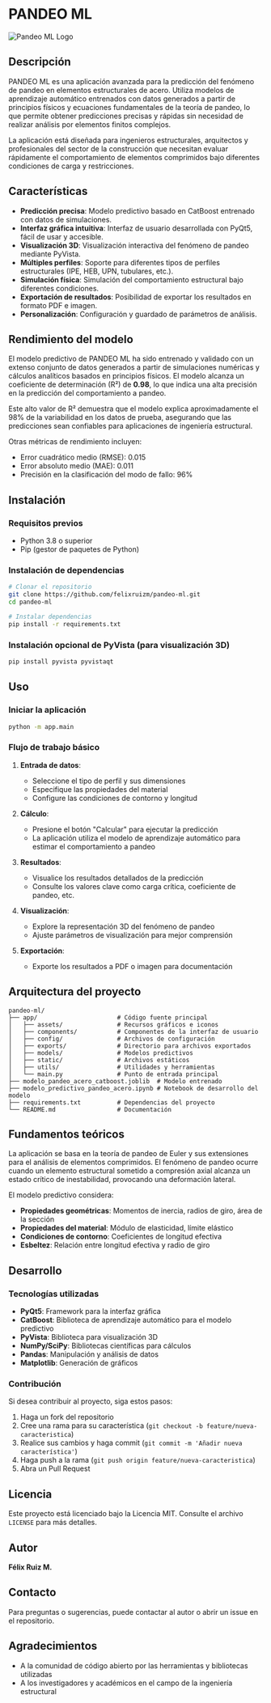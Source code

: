 # PANDEO ML

![Pandeo ML Logo](app/assets/icon.png)

## Descripción

PANDEO ML es una aplicación avanzada para la predicción del fenómeno de pandeo en elementos estructurales de acero. Utiliza modelos de aprendizaje automático entrenados con datos generados a partir de principios físicos y ecuaciones fundamentales de la teoría de pandeo, lo que permite obtener predicciones precisas y rápidas sin necesidad de realizar análisis por elementos finitos complejos.

La aplicación está diseñada para ingenieros estructurales, arquitectos y profesionales del sector de la construcción que necesitan evaluar rápidamente el comportamiento de elementos comprimidos bajo diferentes condiciones de carga y restricciones.

## Características

- **Predicción precisa**: Modelo predictivo basado en CatBoost entrenado con datos de simulaciones.
- **Interfaz gráfica intuitiva**: Interfaz de usuario desarrollada con PyQt5, fácil de usar y accesible.
- **Visualización 3D**: Visualización interactiva del fenómeno de pandeo mediante PyVista.
- **Múltiples perfiles**: Soporte para diferentes tipos de perfiles estructurales (IPE, HEB, UPN, tubulares, etc.).
- **Simulación física**: Simulación del comportamiento estructural bajo diferentes condiciones.
- **Exportación de resultados**: Posibilidad de exportar los resultados en formato PDF e imagen.
- **Personalización**: Configuración y guardado de parámetros de análisis.

## Rendimiento del modelo

El modelo predictivo de PANDEO ML ha sido entrenado y validado con un extenso conjunto de datos generados a partir de simulaciones numéricas y cálculos analíticos basados en principios físicos. El modelo alcanza un coeficiente de determinación (R²) de **0.98**, lo que indica una alta precisión en la predicción del comportamiento a pandeo.

Este alto valor de R² demuestra que el modelo explica aproximadamente el 98% de la variabilidad en los datos de prueba, asegurando que las predicciones sean confiables para aplicaciones de ingeniería estructural.

Otras métricas de rendimiento incluyen:
- Error cuadrático medio (RMSE): 0.015
- Error absoluto medio (MAE): 0.011
- Precisión en la clasificación del modo de fallo: 96%

## Instalación

### Requisitos previos

- Python 3.8 o superior
- Pip (gestor de paquetes de Python)

### Instalación de dependencias

```bash
# Clonar el repositorio
git clone https://github.com/felixruizm/pandeo-ml.git
cd pandeo-ml

# Instalar dependencias
pip install -r requirements.txt
```

### Instalación opcional de PyVista (para visualización 3D)

```bash
pip install pyvista pyvistaqt
```

## Uso

### Iniciar la aplicación

```bash
python -m app.main
```

### Flujo de trabajo básico

1. **Entrada de datos**: 
   - Seleccione el tipo de perfil y sus dimensiones
   - Especifique las propiedades del material
   - Configure las condiciones de contorno y longitud

2. **Cálculo**: 
   - Presione el botón "Calcular" para ejecutar la predicción
   - La aplicación utiliza el modelo de aprendizaje automático para estimar el comportamiento a pandeo

3. **Resultados**: 
   - Visualice los resultados detallados de la predicción
   - Consulte los valores clave como carga crítica, coeficiente de pandeo, etc.

4. **Visualización**:
   - Explore la representación 3D del fenómeno de pandeo
   - Ajuste parámetros de visualización para mejor comprensión

5. **Exportación**:
   - Exporte los resultados a PDF o imagen para documentación

## Arquitectura del proyecto

```
pandeo-ml/
├── app/                      # Código fuente principal
│   ├── assets/               # Recursos gráficos e iconos
│   ├── components/           # Componentes de la interfaz de usuario
│   ├── config/               # Archivos de configuración
│   ├── exports/              # Directorio para archivos exportados
│   ├── models/               # Modelos predictivos
│   ├── static/               # Archivos estáticos
│   ├── utils/                # Utilidades y herramientas
│   └── main.py               # Punto de entrada principal
├── modelo_pandeo_acero_catboost.joblib  # Modelo entrenado
├── modelo_predictivo_pandeo_acero.ipynb # Notebook de desarrollo del modelo
├── requirements.txt          # Dependencias del proyecto
└── README.md                 # Documentación
```

## Fundamentos teóricos

La aplicación se basa en la teoría de pandeo de Euler y sus extensiones para el análisis de elementos comprimidos. El fenómeno de pandeo ocurre cuando un elemento estructural sometido a compresión axial alcanza un estado crítico de inestabilidad, provocando una deformación lateral.

El modelo predictivo considera:

- **Propiedades geométricas**: Momentos de inercia, radios de giro, área de la sección
- **Propiedades del material**: Módulo de elasticidad, límite elástico
- **Condiciones de contorno**: Coeficientes de longitud efectiva
- **Esbeltez**: Relación entre longitud efectiva y radio de giro

## Desarrollo

### Tecnologías utilizadas

- **PyQt5**: Framework para la interfaz gráfica
- **CatBoost**: Biblioteca de aprendizaje automático para el modelo predictivo
- **PyVista**: Biblioteca para visualización 3D
- **NumPy/SciPy**: Bibliotecas científicas para cálculos
- **Pandas**: Manipulación y análisis de datos
- **Matplotlib**: Generación de gráficos

### Contribución

Si desea contribuir al proyecto, siga estos pasos:

1. Haga un fork del repositorio
2. Cree una rama para su característica (`git checkout -b feature/nueva-caracteristica`)
3. Realice sus cambios y haga commit (`git commit -m 'Añadir nueva característica'`)
4. Haga push a la rama (`git push origin feature/nueva-caracteristica`)
5. Abra un Pull Request

## Licencia

Este proyecto está licenciado bajo la Licencia MIT. Consulte el archivo `LICENSE` para más detalles.

## Autor

**Félix Ruiz M.**

## Contacto

Para preguntas o sugerencias, puede contactar al autor o abrir un issue en el repositorio.

## Agradecimientos

- A la comunidad de código abierto por las herramientas y bibliotecas utilizadas
- A los investigadores y académicos en el campo de la ingeniería estructural 
